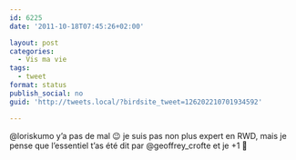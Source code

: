 ```yaml
---
id: 6225
date: '2011-10-18T07:45:26+02:00'

layout: post
categories:
  - Vis ma vie
tags:
  - tweet
format: status
publish_social: no
guid: 'http://tweets.local/?birdsite_tweet=126202210701934592'

---
```


@loriskumo y’a pas de mal 😉 je suis pas non plus expert en RWD, mais je pense que l’essentiel t’as été dit par @geoffrey\_crofte et je +1 🙂